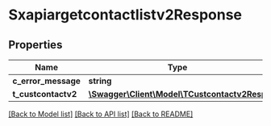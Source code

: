 # Sxapiargetcontactlistv2Response

## Properties
Name | Type | Description | Notes
------------ | ------------- | ------------- | -------------
**c_error_message** | **string** |  | [optional] 
**t_custcontactv2** | [**\Swagger\Client\Model\TCustcontactv2Resp**](TCustcontactv2Resp.md) |  | [optional] 

[[Back to Model list]](../README.md#documentation-for-models) [[Back to API list]](../README.md#documentation-for-api-endpoints) [[Back to README]](../README.md)


